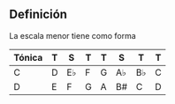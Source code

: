 
## Definición

La escala menor tiene como forma

| Tónica | T   | S        | T   | T   | S        | T        | T   |
| ------ | --- | -------- | --- | --- | -------- | -------- | --- |
| C      | D   | E$\flat$ | F   | G   | A$\flat$ | B$\flat$ | C   |
| D      | E   | F        | G   | A   | B\#      | C        | D    |

